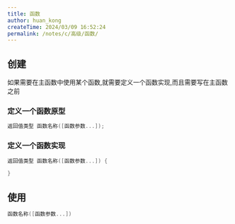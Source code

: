 ```yaml
---
title: 函数
author: huan_kong
createTime: 2024/03/09 16:52:24
permalink: /notes/c/高级/函数/
---
```


## 创建

如果需要在主函数中使用某个函数,就需要定义一个函数实现,而且需要写在主函数之前

### 定义一个函数原型

~~~ c
返回值类型 函数名称([函数参数...]);
~~~

### 定义一个函数实现

~~~ c
返回值类型 函数名称([函数参数...]) {

}
~~~

## 使用

~~~ c
函数名称([函数参数...])
~~~
